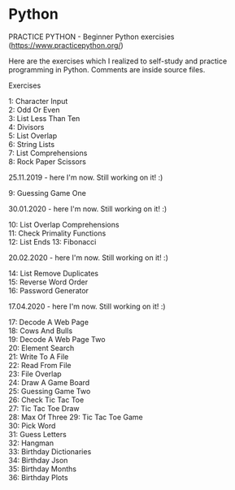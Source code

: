 # Python
PRACTICE PYTHON - Beginner Python exercisies (https://www.practicepython.org/)

Here are the exercises which I realized to self-study and practice programming in Python. Comments are inside source files.

Exercises

1: Character Input  
2: Odd Or Even  
3: List Less Than Ten  
4: Divisors  
5: List Overlap  
6: String Lists  
7: List Comprehensions  
8: Rock Paper Scissors

25.11.2019 - here I'm now. Still working on it! :)

9: Guessing Game One   

30.01.2020 - here I'm now. Still working on it! :)

10: List Overlap Comprehensions  
11: Check Primality Functions   
12: List Ends 
13: Fibonacci  

20.02.2020 - here I'm now. Still working on it! :)

14: List Remove Duplicates  
15: Reverse Word Order   
16: Password Generator    

17.04.2020 - here I'm now. Still working on it! :)

17: Decode A Web Page    
18: Cows And Bulls   
19: Decode A Web Page Two    
20: Element Search               
21: Write To A File       
22: Read From File     
23: File Overlap    
24: Draw A Game Board     
25: Guessing Game Two   
26: Check Tic Tac Toe     
27: Tic Tac Toe Draw  
28: Max Of Three 
29: Tic Tac Toe Game   
30: Pick Word  
31: Guess Letters  
32: Hangman  
33: Birthday Dictionaries   
34: Birthday Json  
35: Birthday Months  
36: Birthday Plots   
